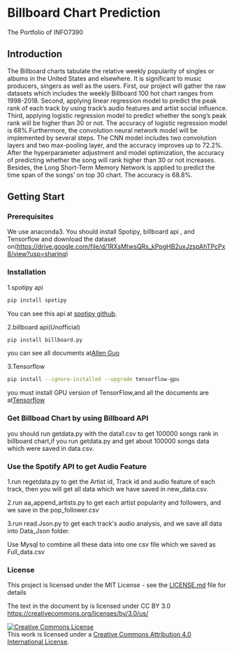 # Billboard Chart Prediction
The Portfolio of INFO7390
## Introduction
The Billboard charts tabulate the relative weekly popularity of singles or albums in the United States and
elsewhere. It is significant to music producers, singers as well as the users.
First, our project will gather the raw datasets which includes the weekly Billboard 100 hot chart ranges from
1998-2018. Second, applying linear regression model to predict the peak rank of each track by using track’s
audio features and artist social influence. Third, applying logistic regression model to predict whether the song’s
peak rank will be higher than 30 or not. The accuracy of logistic regression model is 68%.Furthermore, the
convolution neural network model will be implemented by several steps. The CNN model includes two
convolution layers and two max-pooling layer, and the accuracy improves up to 72.2%. After the
hyperparameter adjustment and model optimization, the accuracy of predicting whether the song will rank
higher than 30 or not increases. Besides, the Long Short-Term Memory Network is applied to predict the time
span of the songs’ on top 30 chart. The accuracy is 68.8%.
## Getting Start

### Prerequisites
We use anaconda3.
You should install Spotipy, billboard api , and Tensorflow and download the dataset on(https://drive.google.com/file/d/1RXsMtwsQRs_kPpgHB2uxJzspAhTPcPx8/view?usp=sharing)

### Installation
1.spotipy api
```bash
pip install spotipy
```
You can see this api at [spotipy github](https://github.com/plamere/spotipy).

2.billboard api(Unofficial)
```bash
pip install billboard.py
```
you can see all documents at[Allen Guo](https://github.com/guoguo12/billboard-charts)

3.Tensorflow
```bash
pip install --ignore-installed --upgrade tensorflow-gpu 
```
you must install GPU version of TensorFlow,and all the documents are at[Tensorflow](https://www.tensorflow.org/?hl=zh-cn)

### Get Billboad Chart by using Billboard API
you should run getdata.py with the data1.csv to get 100000 songs rank in billboard chart,if you run getdata.py and get about 100000 songs data which were saved in data.csv.

### Use the Spotify API to get Audio Feature
1.run regetdata.py to get the Artist id, Track id and audio feature of each track, then you will get all data which we have saved in new_data.csv. 

2.run aa_append_artists.py to get each artist popularity and followers, and we save in the pop_follower.csv

3.run read.Json.py to get each track's audio analysis, and we save all data into Data_Json folder.

Use Mysql to combine all these data into one csv file which we saved as Full_data.csv

### License
This project is licensed under the MIT License - see the [LICENSE.md](https://github.com/WPF9500/7390-Portfolio/blob/master/LICENSE) file for details

The text in the document by <Penffei Wang> is licensed under CC BY 3.0 https://creativecommons.org/licenses/by/3.0/us/
  
<a rel="license" href="http://creativecommons.org/licenses/by/4.0/"><img alt="Creative Commons License" style="border-width:0" src="https://i.creativecommons.org/l/by/4.0/88x31.png" /></a><br />This work is licensed under a <a rel="license" href="http://creativecommons.org/licenses/by/4.0/">Creative Commons Attribution 4.0 International License</a>.
